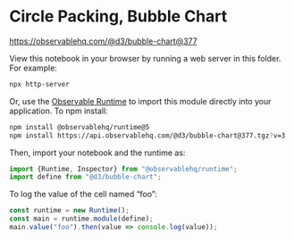# Circle Packing, Bubble Chart

https://observablehq.com/@d3/bubble-chart@377

View this notebook in your browser by running a web server in this folder. For
example:

~~~sh
npx http-server
~~~

Or, use the [Observable Runtime](https://github.com/observablehq/runtime) to
import this module directly into your application. To npm install:

~~~sh
npm install @observablehq/runtime@5
npm install https://api.observablehq.com/@d3/bubble-chart@377.tgz?v=3
~~~

Then, import your notebook and the runtime as:

~~~js
import {Runtime, Inspector} from "@observablehq/runtime";
import define from "@d3/bubble-chart";
~~~

To log the value of the cell named “foo”:

~~~js
const runtime = new Runtime();
const main = runtime.module(define);
main.value("foo").then(value => console.log(value));
~~~
